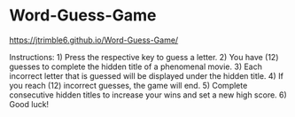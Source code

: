 # Word-Guess-Game

https://jtrimble6.github.io/Word-Guess-Game/

Instructions:
    1) Press the respective key to guess a letter.
    2) You have (12) guesses to complete the hidden title of a phenomenal movie.
    3) Each incorrect letter that is guessed will be displayed under the hidden title.
    4) If you reach (12) incorrect guesses, the game will end.
    5) Complete consecutive hidden titles to increase your wins and set a new high score.
    6) Good luck!